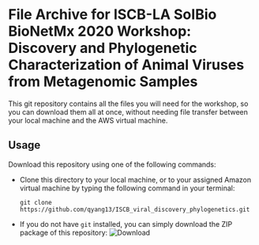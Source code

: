 # File Archive for ISCB-LA SoIBio BioNetMx 2020 Workshop: **Discovery and Phylogenetic Characterization of Animal Viruses from Metagenomic Samples**

This git repository contains all the files you will need for the workshop, so you can download them all at once, without needing file transfer between your local machine and the AWS virtual machine.

## Usage
Download this repository using one of the following commands:

* Clone this directory to your local machine, or to your assigned Amazon virtual machine by typing the following command in your terminal:
	```
	git clone https://github.com/qyang13/ISCB_viral_discovery_phylogenetics.git
	```

* If you do not have `git` installed, you can simply download the ZIP package of this repository:
![Download](https://github.com/qyang13/ISCB_viral_discovery_phylogenetics/blob/main/img/download.png)
